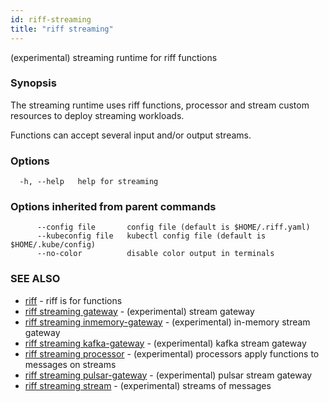 ```yaml
---
id: riff-streaming
title: "riff streaming"
---
```

(experimental) streaming runtime for riff functions

### Synopsis

The streaming runtime uses riff functions, processor and stream custom resources
to deploy streaming workloads. 

Functions can accept several input and/or output streams.

### Options

```
  -h, --help   help for streaming
```

### Options inherited from parent commands

```
      --config file       config file (default is $HOME/.riff.yaml)
      --kubeconfig file   kubectl config file (default is $HOME/.kube/config)
      --no-color          disable color output in terminals
```

### SEE ALSO

* [riff](riff.md)	 - riff is for functions
* [riff streaming gateway](riff_streaming_gateway.md)	 - (experimental) stream gateway
* [riff streaming inmemory-gateway](riff_streaming_inmemory-gateway.md)	 - (experimental) in-memory stream gateway
* [riff streaming kafka-gateway](riff_streaming_kafka-gateway.md)	 - (experimental) kafka stream gateway
* [riff streaming processor](riff_streaming_processor.md)	 - (experimental) processors apply functions to messages on streams
* [riff streaming pulsar-gateway](riff_streaming_pulsar-gateway.md)	 - (experimental) pulsar stream gateway
* [riff streaming stream](riff_streaming_stream.md)	 - (experimental) streams of messages

